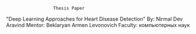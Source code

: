                       Thesis Paper
"Deep Learning Approaches for Heart Disease Detection"
By: Nirmal Dev Aravind
Mentor: Beklaryan Armen Levonovich
Faculty: компьютерных наук
